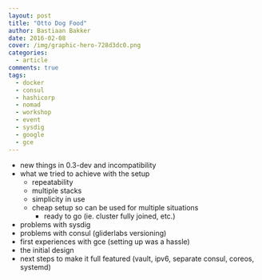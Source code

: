 ```yaml
---
layout: post
title: "Otto Dog Food"
author: Bastiaan Bakker
date: 2016-02-08
cover: /img/graphic-hero-728d3dc0.png
categories:
  - article
comments: true
tags:
  - docker
  - consul
  - hashicorp
  - nomad
  - workshop
  - event
  - sysdig
  - google
  - gce
---
```

- new things in 0.3-dev and incompatibility
- what we tried to achieve with the setup
  - repeatability
  - multiple stacks
  - simplicity in use
  - cheap setup so can be used for multiple situations
	- ready to go (ie. cluster fully joined, etc.)
- problems with sysdig
- problems with consul (gliderlabs versioning)
- first experiences with gce (setting up was a hassle)
- the initial design
- next steps to make it full featured (vault, ipv6, separate consul, coreos, systemd)
